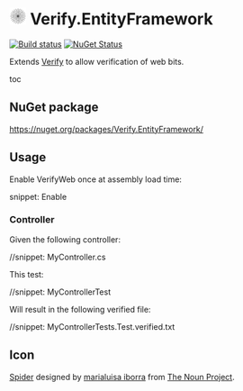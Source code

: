 # <img src="/src/icon.png" height="30px"> Verify.EntityFramework

[![Build status](https://ci.appveyor.com/api/projects/status/eedjhmx5o3082tyq?svg=true)](https://ci.appveyor.com/project/SimonCropp/verify-entityframework)
[![NuGet Status](https://img.shields.io/nuget/v/Verify.EntityFramework.svg)](https://www.nuget.org/packages/Verify.EntityFramework/)

Extends [Verify](https://github.com/SimonCropp/Verify) to allow verification of web bits.


toc


## NuGet package

https://nuget.org/packages/Verify.EntityFramework/


## Usage

Enable VerifyWeb once at assembly load time:

snippet: Enable


### Controller

Given the following controller:

//snippet: MyController.cs

This test:

//snippet: MyControllerTest

Will result in the following verified file:

//snippet: MyControllerTests.Test.verified.txt



## Icon

[Spider](https://thenounproject.com/term/spider/904683/) designed by [marialuisa iborra](https://thenounproject.com/marialuisa.iborra/) from [The Noun Project](https://thenounproject.com/creativepriyanka).